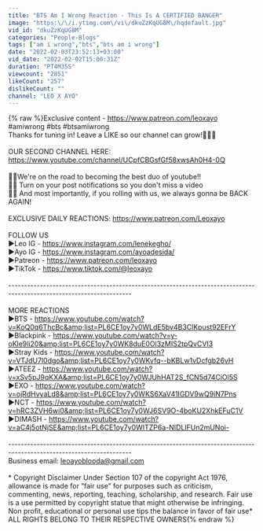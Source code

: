 ```yaml
---
title: "BTS Am I Wrong Reaction - This Is A CERTIFIED BANGER"
image: "https:\/\/i.ytimg.com\/vi\/dkuZzKqUG8M\/hqdefault.jpg"
vid_id: "dkuZzKqUG8M"
categories: "People-Blogs"
tags: ["am i wrong","bts","bts am i wrong"]
date: "2022-02-03T23:52:13+03:00"
vid_date: "2022-02-02T15:00:31Z"
duration: "PT4M35S"
viewcount: "2851"
likeCount: "257"
dislikeCount: ""
channel: "LEO X AYO"
---
```

{% raw %}Exclusive content  - <a rel="nofollow" target="blank" href="https://www.patreon.com/leoxayo">https://www.patreon.com/leoxayo</a><br />#amiwrong #bts #btsamiwrong<br />Thanks for tuning in! Leave a LIKE so our channel can grow!🤘🏿🕺<br /><br />OUR SECOND CHANNEL HERE:<br /><a rel="nofollow" target="blank" href="https://www.youtube.com/channel/UCpfCBGsfGf58xwsAh0H4-0Q">https://www.youtube.com/channel/UCpfCBGsfGf58xwsAh0H4-0Q</a><br /><br />🤘🏿We're on the road to becoming the best duo of youtube!!<br />🤘🏿 Turn on your post notifications so you don't miss a video <br />🤘🏿 And most importantly, if you rolling with us, we always gonna be BACK AGAIN!<br /><br />EXCLUSIVE DAILY REACTIONS: <a rel="nofollow" target="blank" href="https://www.patreon.com/Leoxayo">https://www.patreon.com/Leoxayo</a><br /><br />FOLLOW US<br />►Leo IG - <a rel="nofollow" target="blank" href="https://www.instagram.com/lenekegho/">https://www.instagram.com/lenekegho/</a><br />►Ayo IG - <a rel="nofollow" target="blank" href="https://www.instagram.com/ayoadesida/">https://www.instagram.com/ayoadesida/</a><br />►Patreon - <a rel="nofollow" target="blank" href="https://www.patreon.com/leoxayo">https://www.patreon.com/leoxayo</a><br />►TikTok - <a rel="nofollow" target="blank" href="https://www.tiktok.com/@leoxayo">https://www.tiktok.com/@leoxayo</a><br /><br />---------------------------------------------------------------------------------------------------------------------<br /><br />MORE REACTIONS<br />►BTS - <a rel="nofollow" target="blank" href="https://www.youtube.com/watch?v=KoQ0q6ThcBc&amp;list=PL6CE1oy7y0WLdE5bv4B3ClKpust92EFrY">https://www.youtube.com/watch?v=KoQ0q6ThcBc&amp;list=PL6CE1oy7y0WLdE5bv4B3ClKpust92EFrY</a><br />►Blackpink - <a rel="nofollow" target="blank" href="https://www.youtube.com/watch?v=y-oKle9li20&amp;list=PL6CE1oy7y0WK8duE0Ol3zMIS2tpQvCVI3">https://www.youtube.com/watch?v=y-oKle9li20&amp;list=PL6CE1oy7y0WK8duE0Ol3zMIS2tpQvCVI3</a><br />►Stray Kids - <a rel="nofollow" target="blank" href="https://www.youtube.com/watch?v=VTJdU7l0dgo&amp;list=PL6CE1oy7y0WKvfq--bKBLw1vDcfgb26vH">https://www.youtube.com/watch?v=VTJdU7l0dgo&amp;list=PL6CE1oy7y0WKvfq--bKBLw1vDcfgb26vH</a><br />►ATEEZ - <a rel="nofollow" target="blank" href="https://www.youtube.com/watch?v=xSv5pJ9qKXA&amp;list=PL6CE1oy7y0WJUhHAT2S_fCN5d74CiOl5S">https://www.youtube.com/watch?v=xSv5pJ9qKXA&amp;list=PL6CE1oy7y0WJUhHAT2S_fCN5d74CiOl5S</a><br />►EXO - <a rel="nofollow" target="blank" href="https://www.youtube.com/watch?v=ojRdHvyaLd8&amp;list=PL6CE1oy7y0WKS6XaV41IGDV9wQ9iN7Pns">https://www.youtube.com/watch?v=ojRdHvyaLd8&amp;list=PL6CE1oy7y0WKS6XaV41IGDV9wQ9iN7Pns</a><br />►NCT - <a rel="nofollow" target="blank" href="https://www.youtube.com/watch?v=hRC3ZVH6wi0&amp;list=PL6CE1oy7y0WJ6SV9O-4boKU2XhkEFuC1V">https://www.youtube.com/watch?v=hRC3ZVH6wi0&amp;list=PL6CE1oy7y0WJ6SV9O-4boKU2XhkEFuC1V</a><br />►DIMASH - <a rel="nofollow" target="blank" href="https://www.youtube.com/watch?v=aC4j5otNjSE&amp;list=PL6CE1oy7y0WITZP6a-NIDLlFUn2mUNoi-">https://www.youtube.com/watch?v=aC4j5otNjSE&amp;list=PL6CE1oy7y0WITZP6a-NIDLlFUn2mUNoi-</a><br /><br />---------------------------------------------------------------------------------------------------------------------<br />Business email: leoayoblooda@gmail.com<br /><br />* Copyright Disclaimer Under Section 107 of the copyright Act 1976, allowance is made for “fair use” for purposes such as criticism, commenting, news, reporting, teaching, scholarship, and research. Fair use is a use permitted by copyright statue that might otherwise be infringing. Non profit, educational or personal use tips the balance in favor of fair use* ALL RIGHTS BELONG TO THEIR RESPECTIVE OWNERS{% endraw %}
